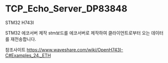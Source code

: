 # TCP_Echo_Server_DP83848
 STM32 H743I
 
 
 STM32 에코서버 제작
stm보드를 에코서버로 제작하여 클라이언트로부터 오는 데이터를 재전송합니다.



참조사이트
https://www.waveshare.com/wiki/OpenH743I-C#Examples_24._ETH

